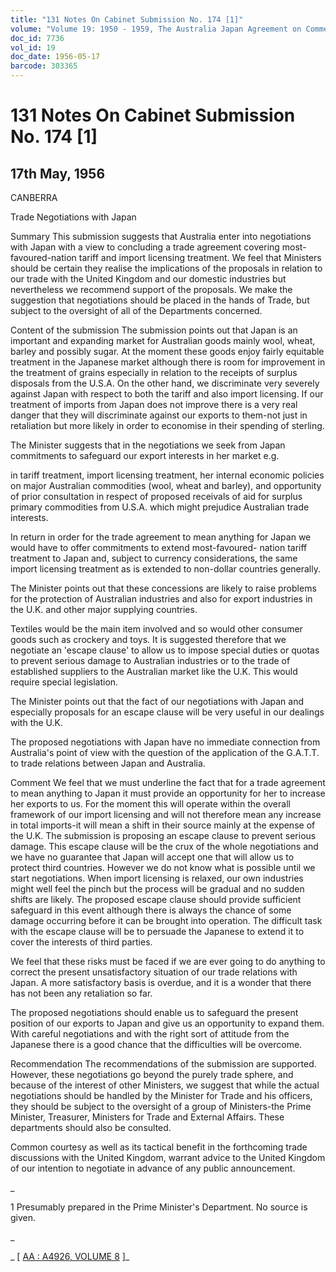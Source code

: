 ```yaml
---
title: "131 Notes On Cabinet Submission No. 174 [1]"
volume: "Volume 19: 1950 - 1959, The Australia Japan Agreement on Commerce"
doc_id: 7736
vol_id: 19
doc_date: 1956-05-17
barcode: 303365
---
```


# 131 Notes On Cabinet Submission No. 174 [1]

## 17th May, 1956

CANBERRA

Trade Negotiations with Japan

Summary This submission suggests that Australia enter into negotiations with Japan with a view to concluding a trade agreement covering most-favoured-nation tariff and import licensing treatment. We feel that Ministers should be certain they realise the implications of the proposals in relation to our trade with the United Kingdom and our domestic industries but nevertheless we recommend support of the proposals. We make the suggestion that negotiations should be placed in the hands of Trade, but subject to the oversight of all of the Departments concerned.

Content of the submission The submission points out that Japan is an important and expanding market for Australian goods mainly wool, wheat, barley and possibly sugar. At the moment these goods enjoy fairly equitable treatment in the Japanese market although there is room for improvement in the treatment of grains especially in relation to the receipts of surplus disposals from the U.S.A. On the other hand, we discriminate very severely against Japan with respect to both the tariff and also import licensing. If our treatment of imports from Japan does not improve there is a very real danger that they will discriminate against our exports to them-not just in retaliation but more likely in order to economise in their spending of sterling.

The Minister suggests that in the negotiations we seek from Japan commitments to safeguard our export interests in her market e.g.

in tariff treatment, import licensing treatment, her internal economic policies on major Australian commodities (wool, wheat and barley), and opportunity of prior consultation in respect of proposed receivals of aid for surplus primary commodities from U.S.A. which might prejudice Australian trade interests.

In return in order for the trade agreement to mean anything for Japan we would have to offer commitments to extend most-favoured- nation tariff treatment to Japan and, subject to currency considerations, the same import licensing treatment as is extended to non-dollar countries generally.

The Minister points out that these concessions are likely to raise problems for the protection of Australian industries and also for export industries in the U.K. and other major supplying countries.

Textiles would be the main item involved and so would other consumer goods such as crockery and toys. It is suggested therefore that we negotiate an 'escape clause' to allow us to impose special duties or quotas to prevent serious damage to Australian industries or to the trade of established suppliers to the Australian market like the U.K. This would require special legislation.

The Minister points out that the fact of our negotiations with Japan and especially proposals for an escape clause will be very useful in our dealings with the U.K.

The proposed negotiations with Japan have no immediate connection from Australia's point of view with the question of the application of the G.A.T.T. to trade relations between Japan and Australia.

Comment We feel that we must underline the fact that for a trade agreement to mean anything to Japan it must provide an opportunity for her to increase her exports to us. For the moment this will operate within the overall framework of our import licensing and will not therefore mean any increase in total imports-it will mean a shift in their source mainly at the expense of the U.K. The submission is proposing an escape clause to prevent serious damage. This escape clause will be the crux of the whole negotiations and we have no guarantee that Japan will accept one that will allow us to protect third countries. However we do not know what is possible until we start negotiations. When import licensing is relaxed, our own industries might well feel the pinch but the process will be gradual and no sudden shifts are likely. The proposed escape clause should provide sufficient safeguard in this event although there is always the chance of some damage occurring before it can be brought into operation. The difficult task with the escape clause will be to persuade the Japanese to extend it to cover the interests of third parties.

We feel that these risks must be faced if we are ever going to do anything to correct the present unsatisfactory situation of our trade relations with Japan. A more satisfactory basis is overdue, and it is a wonder that there has not been any retaliation so far.

The proposed negotiations should enable us to safeguard the present position of our exports to Japan and give us an opportunity to expand them. With careful negotiations and with the right sort of attitude from the Japanese there is a good chance that the difficulties will be overcome.

Recommendation The recommendations of the submission are supported. However, these negotiations go beyond the purely trade sphere, and because of the interest of other Ministers, we suggest that while the actual negotiations should be handled by the Minister for Trade and his officers, they should be subject to the oversight of a group of Ministers-the Prime Minister, Treasurer, Ministers for Trade and External Affairs. These departments should also be consulted.

Common courtesy as well as its tactical benefit in the forthcoming trade discussions with the United Kingdom, warrant advice to the United Kingdom of our intention to negotiate in advance of any public announcement.

_

1 Presumably prepared in the Prime Minister's Department. No source is given.

_

_ [ [AA : A4926, VOLUME 8](http://www.naa.gov.au/cgi-bin/Search?O=I&Number=303365) ]_
